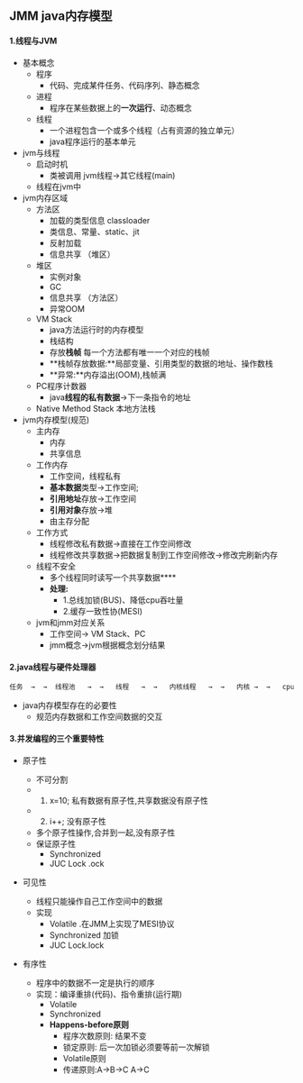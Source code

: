 ## JMM java内存模型

#### 1.线程与JVM

-   基本概念
    -   程序
        -   代码、完成某件任务、代码序列、静态概念
    -   进程
        -   程序在某些数据上的**一次运行**、动态概念
    -   线程
        -   一个进程包含一个或多个线程（占有资源的独立单元）
        -   java程序运行的基本单元
-   jvm与线程
    -   启动时机
        -   类被调用 jvm线程→其它线程(main)
    -   线程在jvm中
-   jvm内存区域
    -   方法区
        -   加载的类型信息 classloader
        -   类信息、常量、static、jit
        -   反射加载
        -   信息共享 （堆区）
    -   堆区
        -   实例对象
        -   GC
        -   信息共享 （方法区）
        -   异常OOM
    -   VM Stack
        -   java方法运行时的内存模型
        -   栈结构
        -   存放**栈帧**  每一个方法都有唯一一个对应的栈帧
        -   **栈帧存放数据:**局部变量、引用类型的数据的地址、操作数栈
        -   **异常:**内存溢出(OOM),栈帧满
    -   PC程序计数器
        -   java**线程的私有数据**→下一条指令的地址
    -   Native Method Stack 本地方法栈
-   jvm内存模型(规范)
    -   主内存
        -   内存
        -   共享信息
    -   工作内存
        -   工作空间，线程私有
        -   **基本数据**类型→工作空间; 
        -   **引用地址**存放→工作空间
        -   **引用对象**存放→堆
        -   由主存分配
    -   工作方式
        -   线程修改私有数据→直接在工作空间修改
        -   线程修改共享数据→把数据复制到工作空间修改→修改完刷新内存
    -   线程不安全
        -   多个线程同时读写一个共享数据****
        -   **处理:** 
            -   1.总线加锁(BUS)、降低cpu吞吐量
            -   2.缓存一致性协(MESI)
    -   jvm和jmm对应关系
        -   工作空间→ VM Stack、PC
        -   jmm概念→jvm根据概念划分结果

#### 2.java线程与硬件处理器

```java
任务  →  →  线程池   →  →   线程   →  →   内核线程   →  →   内核 →  →   cpu
```

-   java内存模型存在的必要性
    -   规范内存数据和工作空间数据的交互

#### 3.并发编程的三个重要特性

-   原子性

    -   不可分割
    -   1) x=10; 私有数据有原子性,共享数据没有原子性
    -   2) i++; 没有原子性
    -   多个原子性操作,合并到一起,没有原子性
    -   保证原子性
        -   Synchronized
        -   JUC Lock .ock

-   可见性

    -   线程只能操作自己工作空间中的数据
    -   实现
        -   Volatile .在JMM上实现了MESI协议
        -   Synchronized 加锁
        -   JUC Lock.lock

-   有序性

    -   程序中的数据不一定是执行的顺序
    -   实现：编译重排(代码)、指令重排(运行期)
        -   Volatile
        -   Synchronized
        -   **Happens-before原则**
            -   程序次数原则: 结果不变
            -   锁定原则: 后一次加锁必须要等前一次解锁
            -   Volatile原则
            -   传递原则:A→B→C   A→C

    ​

​	



